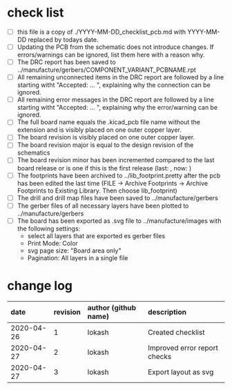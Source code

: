 # check list
- [ ] this file is a copy of ./YYYY-MM-DD_checklist_pcb.md with YYYY-MM-DD replaced by todays date.
- [ ] Updating the PCB from the schematic does not introduce changes. If errors/warnings can be ignored, list them here with a reason why.
- [ ] The DRC report has been saved to ../manufacture/gerbers/COMPONENT_VARIANT_PCBNAME.rpt
- [ ] All remaining unconnected items in the DRC report are followed by a line starting witht "Accepted: ... ", explaining why the connection can be ignored.
- [ ] All remaining error messages in the DRC report are followed by a line starting witht "Accepted: ... ", explaining why the error/warning can be ignored.
- [ ] The full board name equals the .kicad_pcb file name without the extension and is visibly placed on one outer copper layer.
- [ ] The board revision is visibly placed on one outer copper layer.
- [ ] The board revision major is equal to the design revision of the schematics
- [ ] The board revision minor has been incremented compared to the last board release or is one if this is the first release (last: , now: )
- [ ] The footprints have been archived to ../lib_footprint.pretty after the pcb has been edited the last time (FILE -> Archive Footprints -> Archive Footprints to Existing Library. Then choose lib_footprint)
- [ ] The drill and drill map files have been saved to ../manufacture/gerbers
- [ ] The gerber files of all necessary layers have been plotted to ../manufacture/gerbers
- [ ] The board has been exported as .svg file to ../manufacture/images with the following settings:
    - select all layers that are exported es gerber files
    - Print Mode: Color
    - svg page size: "Board area only"
    - Pagination: All layers in a single file

# change log
| date       | revision | author (github name) | description                  |
|:-----------|:---------|:---------------------|:-----------------------------|
| 2020-04-26 | 1        | lokash               | Created checklist            |
| 2020-04-27 | 2        | lokash               | Improved error report checks |
| 2020-04-27 | 3        | lokash               | Export layout as svg         |
